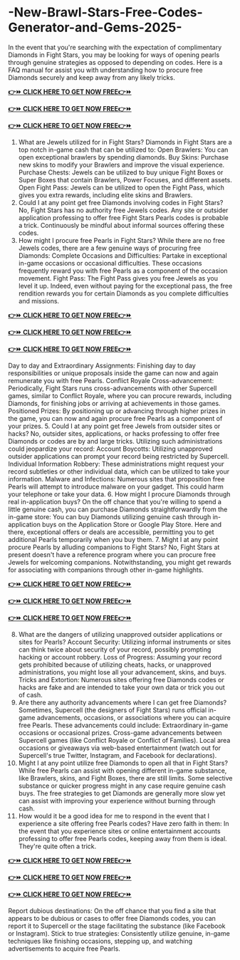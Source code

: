 # -New-Brawl-Stars-Free-Codes-Generator-and-Gems-2025-

In the event that you're searching with the expectation of complimentary Diamonds in Fight Stars, you may be looking for ways of opening pearls through genuine strategies as opposed to depending on codes. Here is a FAQ manual for assist you with understanding how to procure free Diamonds securely and keep away from any likely tricks.

**[👉⏩ CLICK HERE TO GET NOW FREE👉⏩ ](https://tinyurl.com/jlegashrgknnmrbestofferr1)**

**[👉⏩ CLICK HERE TO GET NOW FREE👉⏩ ](https://tinyurl.com/jlegashrgknnmrbestofferr1)**

**[👉⏩ CLICK HERE TO GET NOW FREE👉⏩ ](https://tinyurl.com/jlegashrgknnmrbestofferr1)**


1. What are Jewels utilized for in Fight Stars?
Diamonds in Fight Stars are a top notch in-game cash that can be utilized to:
Open Brawlers: You can open exceptional brawlers by spending diamonds.
Buy Skins: Purchase new skins to modify your Brawlers and improve the visual experience.
Purchase Chests: Jewels can be utilized to buy unique Fight Boxes or Super Boxes that contain Brawlers, Power Focuses, and different assets.
Open Fight Pass: Jewels can be utilized to open the Fight Pass, which gives you extra rewards, including elite skins and Brawlers.
2. Could I at any point get free Diamonds involving codes in Fight Stars?
No, Fight Stars has no authority free Jewels codes. Any site or outsider application professing to offer free Fight Stars Pearls codes is probable a trick. Continuously be mindful about informal sources offering these codes.
3. How might I procure free Pearls in Fight Stars?
While there are no free Jewels codes, there are a few genuine ways of procuring free Diamonds:
Complete Occasions and Difficulties: Partake in exceptional in-game occasions or occasional difficulties. These occasions frequently reward you with free Pearls as a component of the occasion movement.
Fight Pass: The Fight Pass gives you free Jewels as you level it up. Indeed, even without paying for the exceptional pass, the free rendition rewards you for certain Diamonds as you complete difficulties and missions.

**[👉⏩ CLICK HERE TO GET NOW FREE👉⏩ ](https://tinyurl.com/jlegashrgknnmrbestofferr1)**

**[👉⏩ CLICK HERE TO GET NOW FREE👉⏩ ](https://tinyurl.com/jlegashrgknnmrbestofferr1)**

**[👉⏩ CLICK HERE TO GET NOW FREE👉⏩ ](https://tinyurl.com/jlegashrgknnmrbestofferr1)**

Day to day and Extraordinary Assignments: Finishing day to day responsibilities or unique proposals inside the game can now and again remunerate you with free Pearls.
Conflict Royale Cross-advancement: Periodically, Fight Stars runs cross-advancements with other Supercell games, similar to Conflict Royale, where you can procure rewards, including Diamonds, for finishing jobs or arriving at achievements in those games.
Positioned Prizes: By positioning up or advancing through higher prizes in the game, you can now and again procure free Pearls as a component of your prizes.
5. Could I at any point get free Jewels from outsider sites or hacks?
No, outsider sites, applications, or hacks professing to offer free Diamonds or codes are by and large tricks. Utilizing such administrations could jeopardize your record:
Account Boycotts: Utilizing unapproved outsider applications can prompt your record being restricted by Supercell.
Individual Information Robbery: These administrations might request your record subtleties or other individual data, which can be utilized to take your information.
Malware and Infections: Numerous sites that proposition free Pearls will attempt to introduce malware on your gadget. This could harm your telephone or take your data.
6. How might I procure Diamonds through real in-application buys?
On the off chance that you're willing to spend a little genuine cash, you can purchase Diamonds straightforwardly from the in-game store:
You can buy Diamonds utilizing genuine cash through in-application buys on the Application Store or Google Play Store.
Here and there, exceptional offers or deals are accessible, permitting you to get additional Pearls temporarily when you buy them.
7. Might I at any point procure Pearls by alluding companions to Fight Stars?
No, Fight Stars at present doesn't have a reference program where you can procure free Jewels for welcoming companions. Notwithstanding, you might get rewards for associating with companions through other in-game highlights.

**[👉⏩ CLICK HERE TO GET NOW FREE👉⏩ ](https://tinyurl.com/jlegashrgknnmrbestofferr1)**

**[👉⏩ CLICK HERE TO GET NOW FREE👉⏩ ](https://tinyurl.com/jlegashrgknnmrbestofferr1)**

**[👉⏩ CLICK HERE TO GET NOW FREE👉⏩ ](https://tinyurl.com/jlegashrgknnmrbestofferr1)**

8. What are the dangers of utilizing unapproved outsider applications or sites for Pearls?
Account Security: Utilizing informal instruments or sites can think twice about security of your record, possibly prompting hacking or account robbery.
Loss of Progress: Assuming your record gets prohibited because of utilizing cheats, hacks, or unapproved administrations, you might lose all your advancement, skins, and buys.
Tricks and Extortion: Numerous sites offering free Diamonds codes or hacks are fake and are intended to take your own data or trick you out of cash.
9. Are there any authority advancements where I can get free Diamonds?
Sometimes, Supercell (the designers of Fight Stars) runs official in-game advancements, occasions, or associations where you can acquire free Pearls. These advancements could include:
Extraordinary in-game occasions or occasional prizes.
Cross-game advancements between Supercell games (like Conflict Royale or Conflict of Families).
Local area occasions or giveaways via web-based entertainment (watch out for Supercell's true Twitter, Instagram, and Facebook for declarations).
10. Might I at any point utilize free Diamonds to open all that in Fight Stars?
While free Pearls can assist with opening different in-game substance, like Brawlers, skins, and Fight Boxes, there are still limits. Some selective substance or quicker progress might in any case require genuine cash buys. The free strategies to get Diamonds are generally more slow yet can assist with improving your experience without burning through cash.
11. How would it be a good idea for me to respond in the event that I experience a site offering free Pearls codes?
Have zero faith in them: In the event that you experience sites or online entertainment accounts professing to offer free Pearls codes, keeping away from them is ideal. They're quite often a trick.

**[👉⏩ CLICK HERE TO GET NOW FREE👉⏩ ](https://tinyurl.com/jlegashrgknnmrbestofferr1)**

**[👉⏩ CLICK HERE TO GET NOW FREE👉⏩ ](https://tinyurl.com/jlegashrgknnmrbestofferr1)**

**[👉⏩ CLICK HERE TO GET NOW FREE👉⏩ ](https://tinyurl.com/jlegashrgknnmrbestofferr1)**

Report dubious destinations: On the off chance that you find a site that appears to be dubious or cases to offer free Diamonds codes, you can report it to Supercell or the stage facilitating the substance (like Facebook or Instagram).
Stick to true strategies: Consistently utilize genuine, in-game techniques like finishing occasions, stepping up, and watching advertisements to acquire free Pearls.
